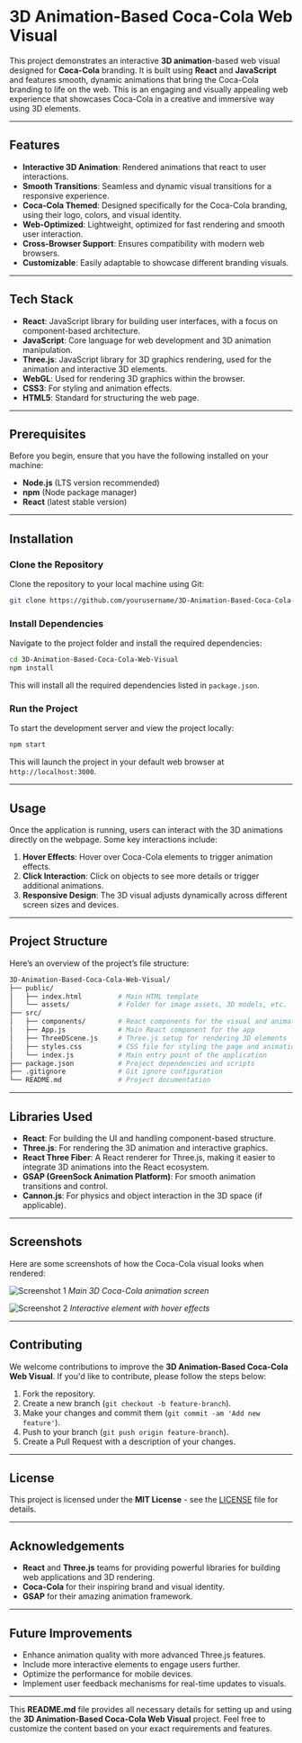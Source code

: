 
# 3D Animation-Based Coca-Cola Web Visual

This project demonstrates an interactive **3D animation**-based web visual designed for **Coca-Cola** branding. It is built using **React** and **JavaScript** and features smooth, dynamic animations that bring the Coca-Cola branding to life on the web. This is an engaging and visually appealing web experience that showcases Coca-Cola in a creative and immersive way using 3D elements.

---

## Features

* **Interactive 3D Animation**: Rendered animations that react to user interactions.
* **Smooth Transitions**: Seamless and dynamic visual transitions for a responsive experience.
* **Coca-Cola Themed**: Designed specifically for the Coca-Cola branding, using their logo, colors, and visual identity.
* **Web-Optimized**: Lightweight, optimized for fast rendering and smooth user interaction.
* **Cross-Browser Support**: Ensures compatibility with modern web browsers.
* **Customizable**: Easily adaptable to showcase different branding visuals.

---

## Tech Stack

* **React**: JavaScript library for building user interfaces, with a focus on component-based architecture.
* **JavaScript**: Core language for web development and 3D animation manipulation.
* **Three.js**: JavaScript library for 3D graphics rendering, used for the animation and interactive 3D elements.
* **WebGL**: Used for rendering 3D graphics within the browser.
* **CSS3**: For styling and animation effects.
* **HTML5**: Standard for structuring the web page.

---

## Prerequisites

Before you begin, ensure that you have the following installed on your machine:

* **Node.js** (LTS version recommended)
* **npm** (Node package manager)
* **React** (latest stable version)

---

## Installation

### Clone the Repository

Clone the repository to your local machine using Git:

```bash
git clone https://github.com/yourusername/3D-Animation-Based-Coca-Cola-Web-Visual.git
```

### Install Dependencies

Navigate to the project folder and install the required dependencies:

```bash
cd 3D-Animation-Based-Coca-Cola-Web-Visual
npm install
```

This will install all the required dependencies listed in `package.json`.

### Run the Project

To start the development server and view the project locally:

```bash
npm start
```

This will launch the project in your default web browser at `http://localhost:3000`.

---

## Usage

Once the application is running, users can interact with the 3D animations directly on the webpage. Some key interactions include:

1. **Hover Effects**: Hover over Coca-Cola elements to trigger animation effects.
2. **Click Interaction**: Click on objects to see more details or trigger additional animations.
3. **Responsive Design**: The 3D visual adjusts dynamically across different screen sizes and devices.

---

## Project Structure

Here’s an overview of the project’s file structure:

```bash
3D-Animation-Based-Coca-Cola-Web-Visual/
├── public/
│   ├── index.html         # Main HTML template
│   └── assets/            # Folder for image assets, 3D models, etc.
├── src/
│   ├── components/        # React components for the visual and animations
│   ├── App.js             # Main React component for the app
│   ├── ThreeDScene.js     # Three.js setup for rendering 3D elements
│   ├── styles.css         # CSS file for styling the page and animations
│   └── index.js           # Main entry point of the application
├── package.json           # Project dependencies and scripts
├── .gitignore             # Git ignore configuration
└── README.md              # Project documentation
```

---

## Libraries Used

* **React**: For building the UI and handling component-based structure.
* **Three.js**: For rendering the 3D animation and interactive graphics.
* **React Three Fiber**: A React renderer for Three.js, making it easier to integrate 3D animations into the React ecosystem.
* **GSAP (GreenSock Animation Platform)**: For smooth animation transitions and control.
* **Cannon.js**: For physics and object interaction in the 3D space (if applicable).

---

## Screenshots

Here are some screenshots of how the Coca-Cola visual looks when rendered:

![Screenshot 1](https://yourimageurl.com/screenshot1.png)
*Main 3D Coca-Cola animation screen*

![Screenshot 2](https://yourimageurl.com/screenshot2.png)
*Interactive element with hover effects*

---

## Contributing

We welcome contributions to improve the **3D Animation-Based Coca-Cola Web Visual**. If you'd like to contribute, please follow the steps below:

1. Fork the repository.
2. Create a new branch (`git checkout -b feature-branch`).
3. Make your changes and commit them (`git commit -am 'Add new feature'`).
4. Push to your branch (`git push origin feature-branch`).
5. Create a Pull Request with a description of your changes.

---

## License

This project is licensed under the **MIT License** - see the [LICENSE](LICENSE) file for details.

---

## Acknowledgements

* **React** and **Three.js** teams for providing powerful libraries for building web applications and 3D rendering.
* **Coca-Cola** for their inspiring brand and visual identity.
* **GSAP** for their amazing animation framework.

---

## Future Improvements

* Enhance animation quality with more advanced Three.js features.
* Include more interactive elements to engage users further.
* Optimize the performance for mobile devices.
* Implement user feedback mechanisms for real-time updates to visuals.

---

This **README.md** file provides all necessary details for setting up and using the **3D Animation-Based Coca-Cola Web Visual** project. Feel free to customize the content based on your exact requirements and features.
